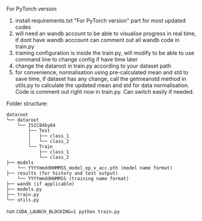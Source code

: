 For PyTorch version
1. install requirements.txt "For PyTorch version" part for most updated codes
2. will need an wandb account to be able to visualise progress in real time, if dont have wandb acccount can comment out all wandb code in train.py
3. training configuration is inside the train.py, will modify to be able to use command line to change config if have time later
4. change the dataroot in train.py according to your dataset path
5. for convenience, normalisation using pre-calculated mean and std to save time, if dataset has any change, call the getmeanstd method in utils.py to calculate the updated mean and std for data normalisation. Code is comment out right now in train.py. Can switch easily if needed.

Folder structure:
```
dataroot
└── dataroot
    └── ISIC84by84
        ├── Test
        │   ├── class_1
        │   └── class_2
        └── Train
            ├── class_1
            └── class_2
├── models
    └── YYYYmmddHHMMSS_model_ep_v_acc.pth (model name format)
├── results (for history and test output)
    └── YYYYmmddHHMMSS (training name format)
├── wandb (if applicable)
├── models.py
├── train.py
└── utils.py
```

run
 ```CUDA_LAUNCH_BLOCKING=1 python train.py ```